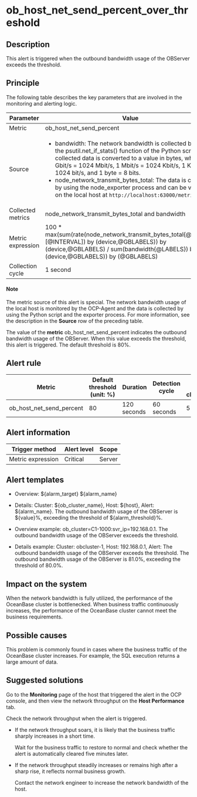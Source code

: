 # ob_host_net_send_percent_over_threshold

## Description

This alert is triggered when the outbound bandwidth usage of the OBServer exceeds the threshold.

## Principle

The following table describes the key parameters that are involved in the monitoring and alerting logic.

|     Parameter     | Value|
|-------------------|-----------|
| Metric            | ob_host_net_send_percent|
| Source            | <ul><li>bandwidth: The network bandwidth is collected by using the psutil.net_if_stats() function of the Python script. The collected data is converted to a value in bytes, where 1 Gbit/s = 1024 Mbit/s, 1 Mbit/s = 1024 Kbit/s, 1 Kbit/s = 1024 bit/s, and 1 byte = 8 bits.</li><li> node_network_transmit_bytes_total: The data is collected by using the node_exporter process and can be viewed on the local host at `http://localhost:63000/metrics`.  </li></ul>  |
| Collected metrics | node_network_transmit_bytes_total and bandwidth                                                                                                                                                                                                                                                                                                                                                                                                                                                                                       |
| Metric expression | 100 \* max(sum(rate(node_network_transmit_bytes_total{@LABELS}[@INTERVAL]) by (device,@GBLABELS)) by (device,@GBLABELS) / sum(bandwidth{@LABELS}) by (device,@GBLABELS)) by (@GBLABELS)                                                                                                                                                                                                                                                                                                                                             |
| Collection cycle  | 1 second                                                                                                                                                                                                                                                                                                                                                                                                                                                                                                                              |

  <main id="notice" type='explain'>
    <h4>Note</h4>
    <p>The metric source of this alert is special. The network bandwidth usage of the local host is monitored by the OCP-Agent and the data is collected by using the Python script and the exporter process. For more information, see the description in the <strong>Source</strong> row of the preceding table.</p>
  </main>

The value of the **metric** ob_host_net_send_percent indicates the outbound bandwidth usage of the OBServer. When this value exceeds the threshold, this alert is triggered. The default threshold is 80%.

## Alert rule

|          Metric          | Default threshold (unit: %) |  Duration   | Detection cycle | Time before clearance |
|--------------------------|-----------------------------|-------------|-----------------|-----------------------|
| ob_host_net_send_percent | 80                          | 120 seconds | 60 seconds      | 5 minutes             |

## Alert information

|  Trigger method   | Alert level | Scope  |
|-------------------|-------------|--------|
| Metric expression | Critical    | Server |

## Alert templates

* Overview: \${alarm_target} ${alarm_name}

* Details: Cluster: ${ob_cluster_name}, Host: ${host}, Alert: ${alarm_name}. The outbound bandwidth usage of the OBServer is \${value}%, exceeding the threshold of $\{alarm_threshold}%.

* Overview example: ob_cluster=C1-1000:svr_ip=192.168.0.1. The outbound bandwidth usage of the OBServer exceeds the threshold.

* Details example: Cluster: obcluster-1, Host: 192.168.0.1, Alert: The outbound bandwidth usage of the OBServer exceeds the threshold. The outbound bandwidth usage of the OBServer is 81.0%, exceeding the threshold of 80.0%.

## Impact on the system

When the network bandwidth is fully utilized, the performance of the OceanBase cluster is bottlenecked. When business traffic continuously increases, the performance of the OceanBase cluster cannot meet the business requirements.

## Possible causes

This problem is commonly found in cases where the business traffic of the OceanBase cluster increases. For example, the SQL execution returns a large amount of data.

## Suggested solutions

Go to the **Monitoring** page of the host that triggered the alert in the OCP console, and then view the network throughput on the **Host Performance** tab.

Check the network throughput when the alert is triggered.

* If the network throughput soars, it is likely that the business traffic sharply increases in a short time.

  Wait for the business traffic to restore to normal and check whether the alert is automatically cleared five minutes later.
  
* If the network throughput steadily increases or remains high after a sharp rise, it reflects normal business growth.

  Contact the network engineer to increase the network bandwidth of the host.
  